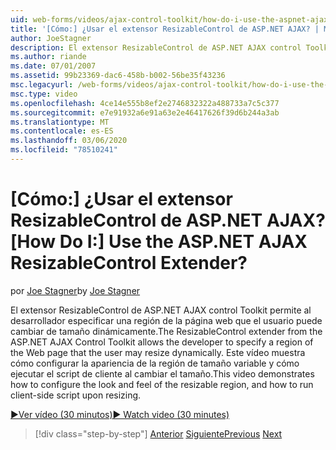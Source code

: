 ```yaml
---
uid: web-forms/videos/ajax-control-toolkit/how-do-i-use-the-aspnet-ajax-resizablecontrol-extender
title: '[Cómo:] ¿Usar el extensor ResizableControl de ASP.NET AJAX? | Microsoft Docs'
author: JoeStagner
description: El extensor ResizableControl de ASP.NET AJAX control Toolkit permite al desarrollador especificar una región de la página web en la que el usuario puede cambiar el tamaño dinámico...
ms.author: riande
ms.date: 07/01/2007
ms.assetid: 99b23369-dac6-458b-b002-56be35f43236
msc.legacyurl: /web-forms/videos/ajax-control-toolkit/how-do-i-use-the-aspnet-ajax-resizablecontrol-extender
msc.type: video
ms.openlocfilehash: 4ce14e555b8ef2e2746832322a488733a7c5c377
ms.sourcegitcommit: e7e91932a6e91a63e2e46417626f39d6b244a3ab
ms.translationtype: MT
ms.contentlocale: es-ES
ms.lasthandoff: 03/06/2020
ms.locfileid: "78510241"
---
```

# <a name="how-do-i-use-the-aspnet-ajax-resizablecontrol-extender"></a><span data-ttu-id="daa6c-104">[Cómo:] ¿Usar el extensor ResizableControl de ASP.NET AJAX?</span><span class="sxs-lookup"><span data-stu-id="daa6c-104">[How Do I:] Use the ASP.NET AJAX ResizableControl Extender?</span></span>

<span data-ttu-id="daa6c-105">por [Joe Stagner](https://github.com/JoeStagner)</span><span class="sxs-lookup"><span data-stu-id="daa6c-105">by [Joe Stagner](https://github.com/JoeStagner)</span></span>

<span data-ttu-id="daa6c-106">El extensor ResizableControl de ASP.NET AJAX control Toolkit permite al desarrollador especificar una región de la página web que el usuario puede cambiar de tamaño dinámicamente.</span><span class="sxs-lookup"><span data-stu-id="daa6c-106">The ResizableControl extender from the ASP.NET AJAX Control Toolkit allows the developer to specify a region of the Web page that the user may resize dynamically.</span></span> <span data-ttu-id="daa6c-107">Este vídeo muestra cómo configurar la apariencia de la región de tamaño variable y cómo ejecutar el script de cliente al cambiar el tamaño.</span><span class="sxs-lookup"><span data-stu-id="daa6c-107">This video demonstrates how to configure the look and feel of the resizable region, and how to run client-side script upon resizing.</span></span>

[<span data-ttu-id="daa6c-108">&#9654;Ver vídeo (30 minutos)</span><span class="sxs-lookup"><span data-stu-id="daa6c-108">&#9654; Watch video (30 minutes)</span></span>](https://channel9.msdn.com/Blogs/ASP-NET-Site-Videos/how-do-i-use-the-aspnet-ajax-resizablecontrol-extender)

> [!div class="step-by-step"]
> <span data-ttu-id="daa6c-109">[Anterior](how-do-i-use-the-aspnet-ajax-validatorcallout-extender.md)
> [Siguiente](how-do-i-use-the-aspnet-ajax-tabs-control.md)</span><span class="sxs-lookup"><span data-stu-id="daa6c-109">[Previous](how-do-i-use-the-aspnet-ajax-validatorcallout-extender.md)
[Next](how-do-i-use-the-aspnet-ajax-tabs-control.md)</span></span>
